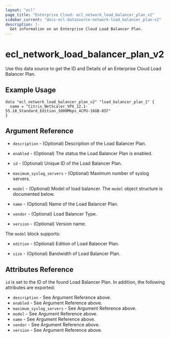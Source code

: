 ```yaml
---
layout: "ecl"
page_title: "Enterprise Cloud: ecl_network_load_balancer_plan_v2"
sidebar_current: "docs-ecl-datasource-network-load_balancer_plan-v2"
description: |-
  Get information on an Enterprise Cloud Load Balancer Plan.
---
```


# ecl\_network\_load\_balancer\_plan\_v2

Use this data source to get the ID and Details of an Enterprise Cloud Load Balancer Plan.

## Example Usage

```hcl
data "ecl_network_load_balancer_plan_v2" "load_balancer_plan_1" {
  name = "Citrix_NetScaler_VPX_12.1-55.18_Standard_Edition_1000Mbps_4CPU-16GB-8IF"
}
```

## Argument Reference

* `description` - (Optional) Description of the Load Balancer Plan.

* `enabled` - (Optional) The status the Load Balancer Plan is enabled.

* `id` - (Optional) Unique ID of the Load Balancer Plan.

* `maximum_syslog_servers` - (Optional) Maximum number of syslog servers.

* `model` - (Optional) Model of load balancer.
    The `model` object structure is documented below.

* `name` - (Optional) Name of the Load Balancer Plan.

* `vendor` - (Optional) Load Balancer Type.

* `version` - (Optional) Version name.

The `model` block supports:

* `edition` - (Optional) Edition of Load Balancer Plan.

* `size` - (Optional) Bandwidth of Load Balancer Plan.

## Attributes Reference

`id` is set to the ID of the found Load Balancer Plan. In addition, the following attributes are exported:

* `description` - See Argument Reference above.
* `enabled` - See Argument Reference above.
* `maximum_syslog_servers` - See Argument Reference above.
* `model` - See Argument Reference above.
* `name` - See Argument Reference above.
* `vendor` - See Argument Reference above.
* `version` - See Argument Reference above.